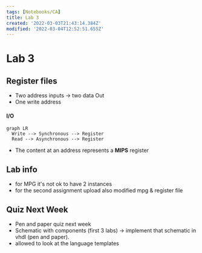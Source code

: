 ```yaml
---
tags: [Notebooks/CA]
title: Lab 3
created: '2022-03-03T21:43:14.384Z'
modified: '2022-03-04T12:52:51.655Z'
---
```


# Lab 3

## Register files
- Two address inputs -> two data Out
- One write address

#### I/O

```mermaid
graph LR
  Write --> Synchronous --> Register
  Read --> Asynchronous --> Register
```

- The content at an address represents a **MIPS** register

## Lab info


- for MPG it's not ok to have 2 instances
- for the second assignment upload also modified mpg & register file

## Quiz Next Week
- Pen and paper quiz next week
- Schematic with components (first 3 labs) -> implement that schematic in vhdl (pen and paper).
- allowed to look at the language templates 


